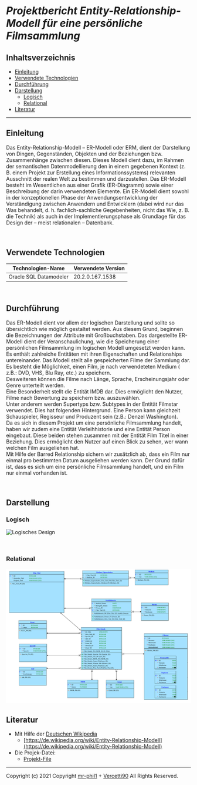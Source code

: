 # *Projektbericht Entity-Relationship-Modell für eine persönliche Filmsammlung*   

## Inhaltsverzeichnis
* [Einleitung](#einleitung)
* [Verwendete Technologien](#verwendete-technologien)
* [Durchführung](#durchführung)
* [Darstellung](#darstellung)
    * [Logisch](#logisch)
    * [Relational](#relational)
* [Literatur](#literatur)
---

## Einleitung
Das Entity-Relationship-Modell – ER-Modell oder ERM, dient der Darstellung von Dingen, Gegenständen, Objekten und der Beziehungen bzw. Zusammenhänge zwischen diesen. Dieses Modell dient dazu, im Rahmen der semantischen Datenmodellierung den in einem gegebenen Kontext (z. B. einem Projekt zur Erstellung eines Informationssystems) relevanten Ausschnitt der realen Welt zu bestimmen und darzustellen. Das ER-Modell besteht im Wesentlichen aus einer Grafik (ER-Diagramm) sowie einer Beschreibung der darin verwendeten Elemente. Ein ER-Modell dient sowohl in der konzeptionellen Phase der Anwendungsentwicklung der Verständigung zwischen Anwendern und Entwicklern (dabei wird nur das Was behandelt, d. h. fachlich-sachliche Gegebenheiten, nicht das Wie, z. B. die Technik) als auch in der Implementierungsphase als Grundlage für das Design der – meist relationalen – Datenbank.

</br>

## Verwendete Technologien
Technologien-Name | Verwendete Version
------------ | -------------
Oracle SQL Datamodeler  | 20.2.0.167.1538

</br>

## Durchführung

Das ER-Modell dient vor allem der logischen Darstellung und sollte so übersichtlich wie möglich gestaltet werden.
Aus diesem Grund, beginnen die Bezeichnungen der Attribute mit Großbuchstaben.
Das dargestellte ER-Modell dient der Veranschaulichung, wie die Speicherung einer persönlichen Filmsammlung im logischen Modell umgesetzt werden kann.
Es enthält zahlreiche Entitäten mit ihren Eigenschaften und Relationships untereinander.
Das Modell stellt alle gespeicherten Filme der Sammlung dar.  
Es besteht die Möglichkeit, einen Film, je nach verwendeteten Medium ( z.B.: DVD, VHS, Blu Ray, etc.) zu speichern.  
Desweiteren können die Filme nach Länge, Sprache, Erscheinungsjahr oder Genre unterteilt werden.  
Eine Besonderheit stellt die Entität IMDB dar. Dies ermöglicht den Nutzer, Filme nach Bewertung zu speichern bzw. auszuwählen.  
Unter anderem werden Supertyps bzw. Subtypes in der Entität Filmstar verwendet. Dies hat folgenden Hintergrund.
Eine Person kann gleichzeit Schauspieler, Regisseur und Produzent sein (z.B.: Denzel Washington).  
Da es sich in diesem Projekt um eine persönliche Filmsammlung handelt, haben wir zudem eine Entität Verleihhistorie und eine Entität Person eingebaut.
Diese beiden stehen zusammen mit der Entität Film Titel in einer Beziehung. Dies ermöglicht den Nutzer auf einen Blick zu sehen, wer wann welchen Film ausgeliehen hat.  
Mit Hilfe der Barred Relationship sichern wir zusätzlich ab, dass ein Film nur einmal pro bestimmten Datum ausgeliehen werden kann. Der Grund dafür ist, dass es sich um eine persönliche Filmsammlung handelt, und ein Film nur einmal vorhanden ist.

</br>

## Darstellung
### Logisch
![Logisches Design](https://raw.githubusercontent.com/Mr-Phil1/DBI-ProjektSem1/main/Bilder/Durchführung.jpg)

</br>

### Relational
![Relationales Design](https://raw.githubusercontent.com/Mr-Phil1/DBI-ProjektSem1/main/Bilder/Relational_2.svg)


## Literatur

* Mit Hilfe der [Deutschen Wikipedia](https://de.wikipedia.org)
  * [https://de.wikipedia.org/wiki/Entity-Relationship-Modell](https://de.wikipedia.org/wiki/Entity-Relationship-Modell)
* Die Projek-Datei:
  * [Projekt-File](https://github.com/Mr-Phil1/DBI-ProjektSem1/blob/main/Projekt.zip)
---
Copyright (c) 2021 Copyright [mr-phil1](https://github.com/Mr-Phil1) + [Vercetti90](https://gist.github.com/Vercetti90) All Rights Reserved.

